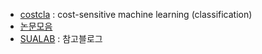 - [costcla](http://albahnsen.github.io/CostSensitiveClassification/Intro.html) : cost-sensitive machine learning (classification)
- [논문모음](https://github.com/hoya012/awesome-anomaly-detection)
- [SUALAB](http://research.sualab.com/introduction/review/2020/01/30/anomaly-detection-overview-1.html) : 참고블로그
